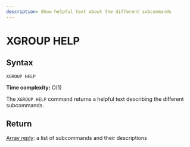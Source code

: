 ```yaml
---
description: Show helpful text about the different subcommands
---
```


# XGROUP HELP

## Syntax

    XGROUP HELP 

**Time complexity:** O(1)

The `XGROUP HELP` command returns a helpful text describing the different subcommands.

## Return

[Array reply](https://redis.io/docs/reference/protocol-spec/#arrays): a list of subcommands and their descriptions

